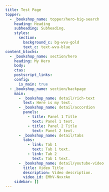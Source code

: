 ```yaml
---
title: Test Page
topper:
  - _bookshop_name: topper/hero-big-search
    heading: Heading
    subheading: Subheading.
    styles:
      section:
        background_c: bg-wvu-gold
        text_c: text-wvu-blue
content_blocks:
  - _bookshop_name: section/hero
    heading: My Hero
    body:
    ctas:
    postscript_links:
    config:
      is_main: true
  - _bookshop_name: section/backpage
    main:
      - _bookshop_name: detail/rich-text
        text: Here is my text.
      - _bookshop_name: detail/accordion
        panels:
          - title: Panel 1 Title
            text: Panel 1 text.
          - title: Panel 2 Title
            text: Panel 2 text.
      - _bookshop_name: detail/tabs
        tabs:
          - link: Tab 1
            text: Tab 1 text.
          - link: Tab 2
            text: Tab 1 text.
      - _bookshop_name: detail/youtube-video
        title: Video Title
        description: Video description.
        video_id: EMhV-NvxrAo
    sidebar: []
---
```

